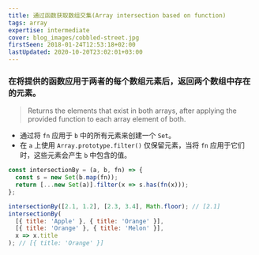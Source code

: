 ```yaml
---
title: 通过函数获取数组交集(Array intersection based on function)
tags: array
expertise: intermediate
cover: blog_images/cobbled-street.jpg
firstSeen: 2018-01-24T12:53:18+02:00
lastUpdated: 2020-10-20T23:02:01+03:00
---
```


### 在将提供的函数应用于两者的每个数组元素后，返回两个数组中存在的元素。
> Returns the elements that exist in both arrays, after applying the provided function to each array element of both.

- 通过将 `fn` 应用于 `b` 中的所有元素来创建一个 `Set`。
- 在 `a` 上使用 `Array.prototype.filter()` 仅保留元素，当将 `fn` 应用于它们时，这些元素会产生 `b` 中包含的值。

```js
const intersectionBy = (a, b, fn) => {
  const s = new Set(b.map(fn));
  return [...new Set(a)].filter(x => s.has(fn(x)));
};
```

```js
intersectionBy([2.1, 1.2], [2.3, 3.4], Math.floor); // [2.1]
intersectionBy(
  [{ title: 'Apple' }, { title: 'Orange' }],
  [{ title: 'Orange' }, { title: 'Melon' }],
  x => x.title
); // [{ title: 'Orange' }]
```
